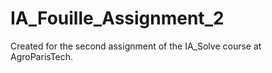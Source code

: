 # IA_Fouille_Assignment_2
Created for the second assignment of the IA_Solve course at AgroParisTech.

